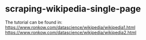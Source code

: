 # scraping-wikipedia-single-page

The tutorial can be found in:  
https://www.ronkow.com/datascience/wikipedia/wikipedia1.html <br>
https://www.ronkow.com/datascience/wikipedia/wikipedia2.html
